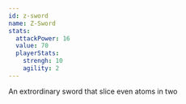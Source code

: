 ```yaml
---
id: z-sword
name: Z-Sword
stats:
  attackPower: 16
  value: 70
  playerStats:
    strengh: 10
    agility: 2
---
```


An extrordinary sword that slice even atoms in two
